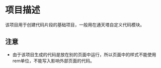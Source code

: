 项目描述
====
该项目用于创建代码片段的基础项目，一般用在通天塔自定义代码模块。

## 注意
* 由于该项目生成的代码是放在别的页面中运行，所以页面中的样式不能使用rem单位，不能写入影响外部页面的代码。
